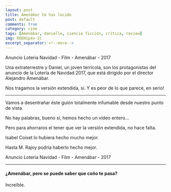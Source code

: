 ```yaml
---
layout: post
title: Amenábar te has lucido
post: default
comments: true
category: cine
tags: [Amenábar, danielle, ciencia ficción, crítica, review]
img: ROEHip4v-2c
excerpt_separator: <!--more-->
---
```


Anuncio Loteria Navidad - Film - Amenábar - 2017

Una extraterrestre y Daniel, un joven terrícola, son los protagonistas del anuncio de la Lotería de Navidad 2017, que está dirigido por el director Alejandro Amenábar.

Nos tragamos la versión extendida, si. Y es peor de lo que parece, en serio!


<!--more-->

<hr>

Vamos a desentrañar éste guión totalmente infumable desde nuestro punto de vista.

No hay palabras, bueno si, hemos hecho un video entero...

Pero para ahorraros el tener que ver la versión extendida, no hace falta.

Isabel Coixet lo hubiera hecho mucho mejor.

Hasta M. Rajoy podría haberlo hecho mejor.

Anuncio Loteria Navidad - Film - Amenábar - 2017

<hr>

#### ¿Amenábar, pero se puede saber que coño te pasa?

Increïble.